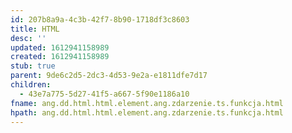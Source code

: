 ```yaml
---
id: 207b8a9a-4c3b-42f7-8b90-1718df3c8603
title: HTML
desc: ''
updated: 1612941158989
created: 1612941158989
stub: true
parent: 9de6c2d5-2dc3-4d53-9e2a-e1811dfe7d17
children:
  - 43e7a775-5d27-41f5-a667-5f90e1186a10
fname: ang.dd.html.html.element.ang.zdarzenie.ts.funkcja.html
hpath: ang.dd.html.html.element.ang.zdarzenie.ts.funkcja.html
---
```



